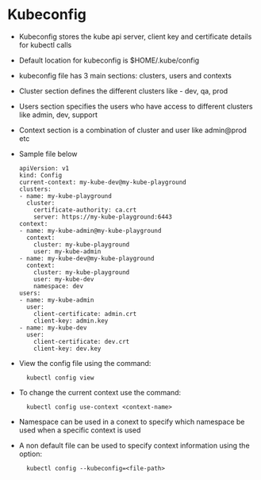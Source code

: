 # Kubeconfig

- Kubeconfig stores the kube api server, client key and certificate details for kubectl calls
- Default location for kubeconfig is $HOME/.kube/config
- kubeconfig file has 3 main sections: clusters, users and contexts
- Cluster section defines the different clusters like - dev, qa, prod
- Users section specifies the users who have access to different clusters like admin, dev, support
- Context section is a combination of cluster and user like admin@prod etc
- Sample file below

      apiVersion: v1
      kind: Config
      current-context: my-kube-dev@my-kube-playground
      clusters:
      - name: my-kube-playground
        cluster:
          certificate-authority: ca.crt
          server: https://my-kube-playground:6443
      context:
      - name: my-kube-admin@my-kube-playground
        context:
          cluster: my-kube-playground
          user: my-kube-admin
      - name: my-kube-dev@my-kube-playground
        context:
          cluster: my-kube-playground
          user: my-kube-dev
          namespace: dev
      users:
      - name: my-kube-admin
        user:
          client-certificate: admin.crt
          client-key: admin.key
      - name: my-kube-dev
        user:
          client-certificate: dev.crt
          client-key: dev.key

- View the config file using the command:

        kubectl config view
- To change the current context use the command:

        kubectl config use-context <context-name>
- Namespace can be used in a conext to specify which namespace be used when a specific context is used
- A non default file can be used to specify context information using the option:

        kubectl config --kubeconfig=<file-path>

